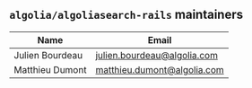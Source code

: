 ## `algolia/algoliasearch-rails` maintainers

| Name            | Email                       |
|-----------------|-----------------------------|
| Julien Bourdeau | julien.bourdeau@algolia.com |
| Matthieu Dumont | matthieu.dumont@algolia.com |
